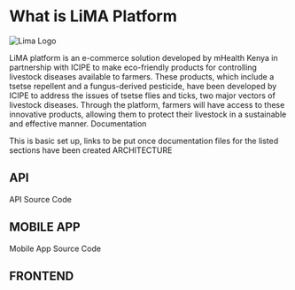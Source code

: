# What is LiMA Platform

![Lima Logo](https://lima.mhealthkenya.co.ke/img/app_landing_top_logo.png)

LiMA platform is an e-commerce solution developed by mHealth Kenya in partnership with ICIPE to make eco-friendly products for controlling livestock diseases available to farmers. These products, which include a tsetse repellent and a fungus-derived pesticide, have been developed by ICIPE to address the issues of tsetse flies and ticks, two major vectors of livestock diseases. Through the platform, farmers will have access to these innovative products, allowing them to protect their livestock in a sustainable and effective manner.
Documentation

This is basic set up, links to be put once documentation files for the listed sections have been created
ARCHITECTURE

## API

API Source Code

## MOBILE APP

Mobile App Source Code

## FRONTEND
